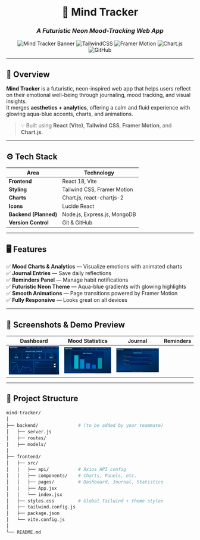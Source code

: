 <div align="center">

# 🧠 Mind Tracker  
### *A Futuristic Neon Mood-Tracking Web App*

![Mind Tracker Banner](https://img.shields.io/badge/Frontend-React%20%2B%20Vite-blue?style=for-the-badge&logo=react)
![TailwindCSS](https://img.shields.io/badge/Style-TailwindCSS-38B2AC?style=for-the-badge&logo=tailwind-css)
![Framer Motion](https://img.shields.io/badge/Animation-Framer%20Motion-ff69b4?style=for-the-badge&logo=framer)
![Chart.js](https://img.shields.io/badge/Charts-Chart.js-F5788D?style=for-the-badge&logo=chartdotjs)
![GitHub](https://img.shields.io/badge/Hosted_on-GitHub-black?style=for-the-badge&logo=github)

</div>

---

## 🌟 Overview  

**Mind Tracker** is a futuristic, neon-inspired web app that helps users reflect on their emotional well-being through journaling, mood tracking, and visual insights.  
It merges **aesthetics + analytics**, offering a calm and fluid experience with glowing aqua-blue accents, charts, and animations.

> 💡 Built using **React (Vite)**, **Tailwind CSS**, **Framer Motion**, and **Chart.js**.

---

## ⚙️ Tech Stack  

| Area | Technology |
|------|-------------|
| **Frontend** | React 18, Vite |
| **Styling** | Tailwind CSS, Framer Motion |
| **Charts** | Chart.js, react-chartjs-2 |
| **Icons** | Lucide React |
| **Backend (Planned)** | Node.js, Express.js, MongoDB |
| **Version Control** | Git & GitHub |

---

## 🖥️ Features  

✅ **Mood Charts & Analytics** — Visualize emotions with animated charts  
✅ **Journal Entries** — Save daily reflections  
✅ **Reminders Panel** — Manage habit notifications  
✅ **Futuristic Neon Theme** — Aqua-blue gradients with glowing highlights  
✅ **Smooth Animations** — Page transitions powered by Framer Motion  
✅ **Fully Responsive** — Looks great on all devices  

---

## 📸 Screenshots & Demo Preview  

| Dashboard | Mood Statistics | Journal | Reminders |
|------------|----------------|----------|------------|
| ![Dashboard Screenshot](./frontend/src/assets/screenshots/dashboard.png) | ![Mood Statistics](./frontend/src/assets/screenshots/mood-analytics.png) | ![Journal Page](./frontend/src/assets/screenshots/journal.png) |



---

## 🧩 Project Structure  

```bash
mind-tracker/
│
├── backend/               # (to be added by your teammate)
│   ├── server.js
│   ├── routes/
│   ├── models/
│
├── frontend/
│   ├── src/
│   │   ├── api/           # Axios API config
│   │   ├── components/    # Charts, Panels, etc.
│   │   ├── pages/         # Dashboard, Journal, Statistics
│   │   ├── App.jsx
│   │   └── index.jsx
│   ├── styles.css         # Global Tailwind + theme styles
│   ├── tailwind.config.js
│   ├── package.json
│   └── vite.config.js
│
└── README.md
